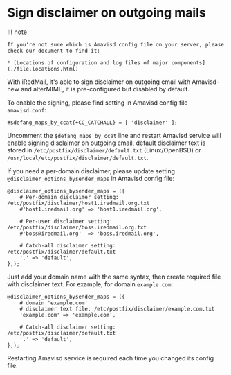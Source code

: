 # Sign disclaimer on outgoing mails

!!! note

    If you're not sure which is Amavisd config file on your server, please
    check our document to find it:

    * [Locations of configuration and log files of major components](./file.locations.html)

With iRedMail, it's able to sign disclaimer on outgoing email with Amavisd-new
and alterMIME, it is pre-configured but disabled by default.

To enable the signing, please find setting in Amavisd config file `amavisd.conf`:

```
#$defang_maps_by_ccat{+CC_CATCHALL} = [ 'disclaimer' ];
```

Uncomment the `$defang_maps_by_ccat` line and restart Amavisd service will
enable signing disclaimer on outgoing email, default disclaimer text is stored
in `/etc/postfix/disclaimer/default.txt` (Linux/OpenBSD) or
`/usr/local/etc/postfix/disclaimer/default.txt`.

If you need a per-domain disclaimer, please update setting `@disclaimer_options_bysender_maps`
in Amavisd config file:

```
@disclaimer_options_bysender_maps = ({
    # Per-domain disclaimer setting: /etc/postfix/disclaimer/host1.iredmail.org.txt
    #'host1.iredmail.org' => 'host1.iredmail.org',

    # Per-user disclaimer setting: /etc/postfix/disclaimer/boss.iredmail.org.txt
    #'boss@iredmail.org'  => 'boss.iredmail.org',

    # Catch-all disclaimer setting: /etc/postfix/disclaimer/default.txt
    '.' => 'default',
},);
```

Just add your domain name with the same syntax, then create required file with
disclaimer text. For example, for domain `example.com`:

```
@disclaimer_options_bysender_maps = ({
    # domain 'example.com'
    # disclaimer text file: /etc/postfix/disclaimer/example.com.txt
    'example.com' => 'example.com',

    # Catch-all disclaimer setting: /etc/postfix/disclaimer/default.txt
    '.' => 'default',
},);
```

Restarting Amavisd service is required each time you changed its config file.
